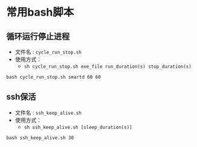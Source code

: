 # 常用bash脚本

## 循环运行停止进程

+ 文件名 : ```cycle_run_stop.sh```
+ 使用方式：
  + ```sh cycle_run_stop.sh exe_file run_duration(s) stop_duration(s)```

```shell
bash cycle_run_stop.sh smartd 60 60
```

## ssh保活

+ 文件名 : ```ssh_keep_alive.sh```
+ 使用方式：
  + ```sh ssh_keep_alive.sh [sleep_duration(s)]```

```shell
bash ssh_keep_alive.sh 30
```
